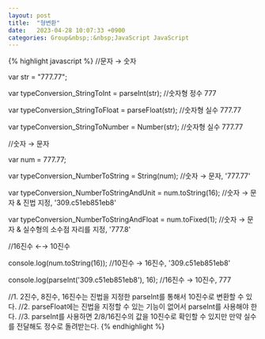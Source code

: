 ```yaml
---
layout: post
title:  "형변환"
date:   2023-04-28 10:07:33 +0900
categories: Group&nbsp;:&nbsp;JavaScript JavaScript
---
```


{% highlight javascript %}
//문자 → 숫자

var str = "777.77";

var typeConversion_StringToInt = parseInt(str);    //숫자형 정수 777

var typeConversion_StringToFloat = parseFloat(str);    //숫자형 실수 777.77

var typeConversion_StringToNumber = Number(str);    //숫자형 실수 777.77

//숫자 → 문자

var num = 777.77;

var typeConversion_NumberToString = String(num);    //숫자 → 문자, '777.77'

var typeConversion_NumberToStringAndUnit = num.toString(16);    //숫자 → 문자 & 진법 지정, '309.c51eb851eb8'

var typeConversion_NumberToStringAndFloat = num.toFixed(1);    //숫자 → 문자 & 실수형의 소수점 자리를 지정, '777.8'

//16진수 ←→ 10진수

console.log(num.toString(16)); //10진수 → 16진수, '309.c51eb851eb8'

console.log(parseInt('309.c51eb851eb8'), 16); //16진수 → 10진수, 777

//1. 2진수, 8진수, 16진수는 진법을 지정한 parseInt를 통해서 10진수로 변환할 수 있다.
//2. parseFloat에는 진법을 지정할 수 있는 기능이 없어서 parseInt를 사용해야 한다.
//3. parseInt를 사용하면 2/8/16진수의 값을 10진수로 확인할 수 있지만 만약 실수를 전달해도 정수로 돌려받는다.
{% endhighlight %}